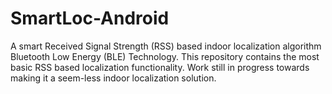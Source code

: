 # SmartLoc-Android
A smart Received Signal Strength (RSS) based indoor localization algorithm Bluetooth Low Energy (BLE) Technology. This repository contains the most basic RSS based localization functionality. Work still in progress towards making it a seem-less indoor localization solution.
